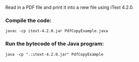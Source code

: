 Read in a PDF file and print it into a new file using iText 4.2.0.

### Compile the code:
```shell
javac -cp itext-4.2.0.jar PdfCopyExample.java
```

### Run the bytecode of the Java program:
```shell
java -cp ".:itext-4.2.0.jar" PdfCopyExample
```